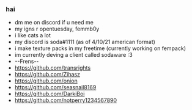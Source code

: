 ### hai
- dm me on discord if u need me
- my igns r opentuesday, femmb0y 
- i like cats a lot
- my discord is soda#1111 (as of 4/10/21 american format)
- i make texture packs in my freetime (currently working on fempack)
- im currently deving a client called sodaware :3 
- --Frens--
- https://github.com/transrights
- https://github.com/Zihasz
- https://github.com/onion
- https://github.com/seasnail8169
- https://github.com/DarkiBoi
- https://github.com/notperry1234567890

